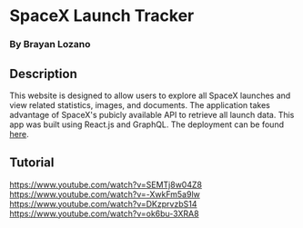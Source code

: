 # SpaceX Launch Tracker
### By Brayan Lozano

## Description
This website is designed to allow users to explore all SpaceX launches and view related statistics, images, and documents. The application takes advantage of SpaceX's pubicly available API to retrieve all launch data. This app was built using React.js and GraphQL. The deployment can be found [here](https://gentle-lowlands-20170.herokuapp.com/).

## Tutorial
https://www.youtube.com/watch?v=SEMTj8w04Z8
https://www.youtube.com/watch?v=-XwkFm5a9lw
https://www.youtube.com/watch?v=DKzprvzbS14
https://www.youtube.com/watch?v=ok6bu-3XRA8
